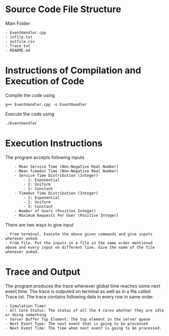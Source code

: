 # Source Code File Structure

Main Folder
    
    - EventHandler.cpp
    - infile.txt
    - outfile.csv
    - Trace.txt
    - README.md

# Instructions of Compilation and Execution of Code

Compile the code using

    g++ EventHandler.cpp -o EventHandler

Execute the code using

    ./EventHandler

# Execution Instructions

The program accepts following inputs

        - Mean Service Time (Non-Negative Real Number)
        - Mean TimeOut Time (Non-Negative Real Number)
        - Service Time Distribution (Integer)
            - 1: Exponential
            - 2: Uniform
            - 3: Constant
        - TimeOut Time Distribution (Integer)
            - 1: Exponential
            - 2: Uniform
            - 3: Constant
        - Number of Users (Positive Integer)
        - Maximum Requests Per User (Positive Integer)

There are two ways to give input
    
    - From terminal. Execute the above given commands and give inputs wherever asked.
    - From file. Put the inputs in a file in the same order mentioned above and every input on different line. Give the name of the file whenever asked.

# Trace and Output

The program produces the trace whenever global time reaches some next event time. The trace is outputed on terminal as well as in a file called Trace.txt. The trace contains following data in every row in same order.
    
    - Simulation Timer
    - All Core Status: The status of all the 4 cores whether they are idle or doing something
    - Server Buffer Top Element: The top element in the server queue
    - Next Event Type: The next event that is going to be processed
    - Next Event Time: The time when next event is going to be processed.
